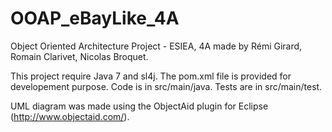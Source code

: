 OOAP_eBayLike_4A
================

Object Oriented Architecture Project - ESIEA, 4A
made by Rémi Girard, 
		Romain Clarivet,
		Nicolas Broquet.

This project require Java 7 and sl4j. The pom.xml file is provided for developement purpose.
Code is in src/main/java. Tests are in src/main/test.

UML diagram was made using the ObjectAid plugin for Eclipse (http://www.objectaid.com/).

